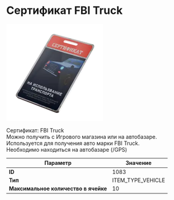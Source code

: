 # Сертификат FBI Truck

![Item Image](../img/1083.webp?raw=true)

Сертификат: FBI Truck<br>Можно получить с Игрового магазина или на автобазаре.<br>Используется для получения авто марки FBI Truck.<br>Необходимо находиться на автобазаре (/GPS)


| Параметр | Значение |
|----------|----------|
| **ID** | 1083 |
| **Тип** | ITEM_TYPE_VEHICLE |
| **Максимальное количество в ячейке** | 10 |


